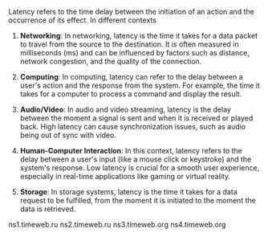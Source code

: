 Latency refers to the time delay between the initiation of an action and the occurrence of its effect. In different contexts
1. **Networking**: In networking, latency is the time it takes for a data packet to travel from the source to the destination. It is often measured in milliseconds (ms) and can be influenced by factors such as distance, network congestion, and the quality of the connection.
    
2. **Computing**: In computing, latency can refer to the delay between a user's action and the response from the system. For example, the time it takes for a computer to process a command and display the result.
    
3. **Audio/Video**: In audio and video streaming, latency is the delay between the moment a signal is sent and when it is received or played back. High latency can cause synchronization issues, such as audio being out of sync with video.
    
4. **Human-Computer Interaction**: In this context, latency refers to the delay between a user's input (like a mouse click or keystroke) and the system's response. Low latency is crucial for a smooth user experience, especially in real-time applications like gaming or virtual reality.
    
5. **Storage**: In storage systems, latency is the time it takes for a data request to be fulfilled, from the moment it is initiated to the moment the data is retrieved.


ns1.timeweb.ru 
ns2.timeweb.ru 
ns3.timeweb.org 
ns4.timeweb.org